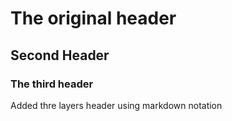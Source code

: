 # The original header

## Second Header

### The third header



Added thre layers header using markdown notation
